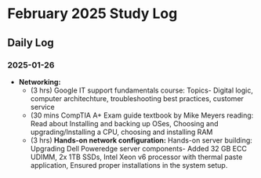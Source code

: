 # **February 2025 Study Log** 

## **Daily Log**

### **2025-01-26**
- **Networking:**
  - (3 hrs) Google IT support fundamentals course: Topics- Digital logic, computer architechture, troubleshooting best practices, customer service
  - (30 mins CompTIA A+ Exam guide textbook by Mike Meyers reading: Read about Installing and backing up OSes, Choosing and upgrading/Installing a CPU, choosing and installing RAM
  - (3 hrs)  **Hands-on network configuration:** Hands-on server building: Upgrading Dell Poweredge server components- Added 32 GB ECC UDIMM, 2x 1TB SSDs, Intel Xeon v6 processor with thermal paste application, Ensured proper installations in the system setup.
